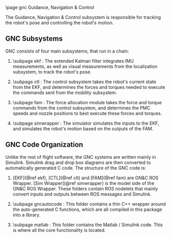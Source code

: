 \page gnc Guidance, Navigation & Control

The Guidance, Navigation & Control subsystem is responsible for tracking the
robot's pose and controlling the robot's motion.

## GNC Subsystems

GNC consists of four main subsystems, that run in a chain:

1. \subpage ekf : The extended Kalman filter integrates IMU measurements, as well as
visual measurements from the localization subsystem, to track the robot's pose.

2. \subpage ctl : The control subsystem takes the robot's current state from the EKF,
and determines the forces and torques needed to execute the commands sent from
the mobility subsystem.

3. \subpage fam : The force allocation module takes the force and torque commands
from the control subsystem, and determines the PMC speeds and nozzle positions
to best execute these forces and torques.

4. \subpage simwrapper : The simulator simulates the inputs to the EKF, and simulates the
robot's motion based on the outputs of the FAM.

## GNC Code Organization

Unlike the rest of flight software, the GNC systems are written mainly in
Simulink. Simulink drag and drop box diagrams are then converted to
automatically generated C code. The structure of the GNC code is:

1. [EKF](@ref ekf), [CTL](@ref ctl) and [FAM](@ref fam) are GN&C ROS Wrapper.
[Sim Wrapper](@ref simwrapper) is the model side of the GN&C ROS Wrapper.
These folders contain ROS nodelets that mainly convert inputs and outputs
between ROS messages and Simulink.

2. \subpage gncautocode : This folder contains a thin C++ wrapper
around the auto-generated C functions, which are all compiled in this package
into a library.

3. \subpage matlab : This folder contains the Matlab / Simulink code. This
is where all the  core functionality is located.
